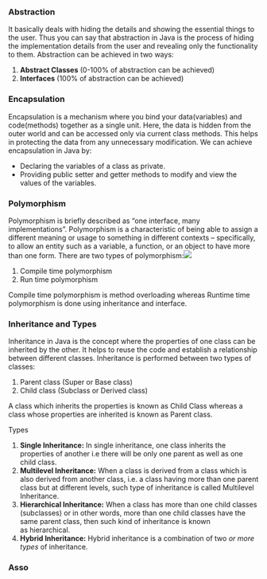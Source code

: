 ### Abstraction
It basically deals with hiding the details and showing the essential things to the user. Thus you can say that abstraction in Java is the process of hiding the implementation details from the user and revealing only the functionality to them. Abstraction can be achieved in two ways:

1.  **Abstract Classes** (0-100% of abstraction can be achieved)
2.  **Interfaces** (100% of abstraction can be achieved)

### Encapsulation
Encapsulation is a mechanism where you bind your data(variables) and code(methods) together as a single unit. Here, the data is hidden from the outer world and can be accessed only via current class methods. This helps in protecting the data from any unnecessary modification. We can achieve encapsulation in Java by:

-   Declaring the variables of a class as private.
-   Providing public setter and getter methods to modify and view the values of the variables.

### Polymorphism
Polymorphism is briefly described as “one interface, many implementations”. Polymorphism is a characteristic of being able to assign a different meaning or usage to something in different contexts – specifically, to allow an entity such as a variable, a function, or an object to have more than one form. There are two types of polymorphism:![](https://d1jnx9ba8s6j9r.cloudfront.net/blog/wp-content/uploads/2017/04/Polymorphism-483x300.png)

1.  Compile time polymorphism
2.  Run time polymorphism

Compile time polymorphism is method overloading whereas Runtime time polymorphism is done using inheritance and interface.

### Inheritance and Types
Inheritance in Java is the concept where the properties of one class can be inherited by the other. It helps to reuse the code and establish a relationship between different classes. Inheritance is performed between two types of classes:

1.  Parent class (Super or Base class)
2.  Child class (Subclass or Derived class)

A class which inherits the properties is known as Child Class whereas a class whose properties are inherited is known as Parent class.

Types 

1.  **Single Inheritance:** In single inheritance, one class inherits the properties of another i.e there will be only one parent as well as one child class.
2.  **Multilevel Inheritance:** When a class is derived from a class which is also derived from another class, i.e. a class having more than one parent class but at different levels, such type of inheritance is called Multilevel Inheritance.
3.  **Hierarchical Inheritance:** When a class has more than one child classes (subclasses) or in other words, more than one child classes have the same parent class, then such kind of inheritance is known as hierarchical.
4.  **Hybrid Inheritance:** Hybrid inheritance is a combination of two _or more types_ of inheritance.

### Asso